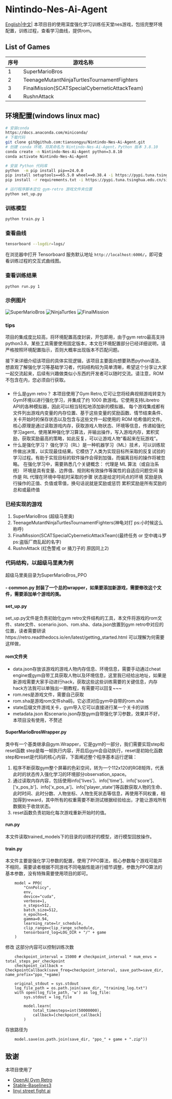 # Nintindo-Nes-Ai-Agent
[English](https://github.com/tiansongyu/Nintindo-Nes-Ai-Agent/blob/main/README_en.md)|[中文](https://github.com/tiansongyu/Nintindo-Nes-Ai-Agent/blob/main/README.md)|
本项目目的使用深度强化学习训练任天堂nes游戏，包括完整环境配置，训练过程，查看学习曲线，提供rom。

## List of Games

| 序号 | 游戏名称 |
| --- | --- |
| 1 | SuperMarioBros |
| 2 | TeenageMutantNinjaTurtlesTournamentFighters |
| 3 | FinalMission(SCATSpecialCyberneticAttackTeam) |
| 4 | RushnAttack |

## 环境配置(windows linux mac)

```bash
# 安装conda
https://docs.anaconda.com/miniconda/
# 下载代码
git clone git@github.com:tiansongyu/Nintindo-Nes-Ai-Agent.git
# 创建 conda 环境，将其命名为 Nintindo-Nes-Ai-Agent，Python 版本 3.8.10
conda create -n Nintindo-Nes-Ai-Agent python=3.8.10
conda activate Nintindo-Nes-Ai-Agent

# 安装 Python 代码库
python  -m pip install pip==24.0.0
pip install setuptools==65.5.0 wheel==0.38.4 -i https://pypi.tuna.tsinghua.edu.cn/simple
pip install -r requirements.txt -i https://pypi.tuna.tsinghua.edu.cn/simple

# 运行程序脚本定位 gym-retro 游戏文件夹位置
python set_up.py
```
### 训练模型

```bash
python train.py 1 
```

### 查看曲线
```bash
tensorboard --logdir=logs/
```
在浏览器中打开 Tensorboard 服务默认地址 `http://localhost:6006/`，即可查看训练过程的交互式曲线图。

### 查看训练结果

```bash
python run.py 1 
```

### 示例图片

![SuperMarioBros](https://github.com/tiansongyu/Nintindo-Nes-Ai-Agent/raw/main/img/supermaiobros_nes.gif)
![NinjaTurtles](https://github.com/tiansongyu/Nintindo-Nes-Ai-Agent/raw/main/img/nijia_turtles_nes.gif)
![FinalMission](https://github.com/tiansongyu/Nintindo-Nes-Ai-Agent/raw/main/img/final_mission_nes.gif)


### tips
项目的集成度比较高，将环境配置高度封装，开包即用，由于gym retro最高支持python3.8，某些工具需要使用固定版本，本文在环境配置部分已经详细说明，请严格按照环境配置指示，否则大概率出现版本不匹配问题。

接下来详细介绍该项目的具体实现逻辑，该项目主要面向想要熟悉python语法、想直观了解强化学习等基础学习者，代码结构较为简单清晰，希望这个分享让大家一起交流起来，后续有兴趣做类似小东西的开发者可以随时交流。请注意，ROM 不包含在内，您必须自行获取。
### 
- 什么是gym retro？
本项目使用了Gym Retro,它可让您将经典视频游戏转变为Gym环境以进行强化学习，并集成了约 1000 款游戏。它使用支持Libretro API的各种模拟器，因此可以相当轻松地添加新的模拟器。
每个游戏集成都有文件列出游戏内变量的内存位置、基于这些变量的奖励函数、情节结束条件、关卡开始时的保存状态以及包含与这些文件一起使用的 ROM 哈希值的文件。
核心原理是通过读取游戏内存，获取游戏人物状态、环境等信息，传递給强化学习agent，使用某种强化学习算法，并输出操作，写入游戏内存，累积奖励，获取奖励最高的策略，如此反复，可以让游戏人物“看起来在玩游戏”。
- 什么是强化学习？
强化学习（RL）是一种机器学习（ML）技术，可以训练软件做出决策，以实现最佳结果。它模仿了人类为实现目标所采取的反复试验的学习过程。有助于实现目标的软件操作会得到加强，而偏离目标的操作将被忽略。 
在强化学习中，需要熟悉几个关键概念：
代理是 ML 算法（或自治系统）
环境是具有变量、边界值、规则和有效操作等属性的自适应问题空间
操作是 RL 代理在环境中导航时采取的步骤
状态是给定时间点的环境
奖励是执行操作的正值、负值或零值，换句话说就是奖励或惩罚
累积奖励是所有奖励的总和或最终值

### 已经实现的游戏
1. SuperMarioBros  (超级马里奥)
2. TeenageMutantNinjaTurtlesTournamentFighters(神龟对打 ps:小时候这么称呼)
3. FinalMission(SCATSpecialCyberneticAttackTeam)(最终任务 or 空中魂斗罗ps:盗版厂商乱起的名字)
4. RushnAttack (红色警戒 or 捅刀子的 原因同上2)

### 代码结构，以超级马里奥为例
超级马里奥目录为SuperMarioBros_PPO
#### - common.py 封装了一个总的wrapper，如果要添加新游戏，需要修改这个文件，需要添加单个游戏的类。
#### set_up.py
set_up.py文件是负责初始化gym retro文件结构的工具，本文件将游戏的rom文件、state文件、scenario.json、rom.sha、data.json放置到gym retro中对应的位置，读者需要研读https://retro.readthedocs.io/en/latest/getting_started.html 可以理解为何需要这样做，
#### rom文件夹
- data.json存放该游戏的游戏人物内存信息、环境信息，需要手动通过cheat engine或gym自带工具获取人物以及环境信息，这里我已经给出地址，如果是新游戏需要大家手动进行hack，获取这些这些训练需要的关键信息，内存hack方法我可以单独出一期教程，有需要可以回复~~~
- rom.nes是游戏文件，需要自己获取
- rom.sha是游戏rom文件sha码，它必须对应gym中自带的rom.sha
- state后缀文件游戏关卡，gym导入它可以直接进行某一个关卡的训练
- metadata.json 和scenario.json存放gym自带强化学习参数，效果并不好，本项目没有使用，不赘述
#### SuperMarioBrosWrapper.py 
 类中有一个基类继承自gym.Wrapper，它是gym的一部分，我们需要实现step和reset函数
step是每一帧执行内容，开启后gym会自动执行，reset是初始化函数
step和reset是代码的核心内容，下面阐述整个程序基本运行逻辑：
1. 程序不断获取gym整个屏幕的色彩空间，转为一个112x120的RGB矩阵，代表此时的状态传入强化学习的环境部分observation_space。
2. 通过读取内存内容，包括使用info['lives']、info['time']、info['score']、['x_pos_b']、info['x_pos_a']、info['player_state']等函数获取人物的生命、此时时间、此时分数、人物坐标、人物生死状态等信息，再使用不同权重，相加得到reward，其中所有的权重需要不断测试根据经验给出，才能让游戏所有数据处于收敛状态。
3. reset函数负责初始化每次游戏重新开始时的值。
#### run.py
本文件读取trained_models下的目录的训练好的模型，进行模型回放操作。
#### train.py
本文件主要是强化学习参数的配置，使用了PPO算法，核心参数每个游戏可能并不相同，需要读者根据不同游戏不同电脑性能进行细节调整，参数为PPO算法的基本参数，没有特殊需要使用项目的即可。
```
    model = PPO(
        "CnnPolicy", 
        env,
        device="cuda", 
        verbose=1,
        n_steps=512,
        batch_size=512,
        n_epochs=4,
        gamma=0.94,
        learning_rate=lr_schedule,
        clip_range=clip_range_schedule,
        tensorboard_log=LOG_DIR + "/" + game
    )
```
修改 这部分内容可以控制训练次数
```
    checkpoint_interval = 15000 # checkpoint_interval * num_envs = total_steps_per_checkpoint
    checkpoint_callback = CheckpointCallback(save_freq=checkpoint_interval, save_path=save_dir, name_prefix="ppo_"+game)

    original_stdout = sys.stdout
    log_file_path = os.path.join(save_dir, "training_log.txt")
    with open(log_file_path, 'w') as log_file:
        sys.stdout = log_file
    
        model.learn(
            total_timesteps=int(50000000),
            callback=[checkpoint_callback]
        )
```
存放路径为
```
    model.save(os.path.join(save_dir, "ppo_" + game + ".zip"))
```
## 致谢

本项目使用了 
- [OpenAI Gym Retro](https://retro.readthedocs.io/en/latest/getting_started.html)
- [Stable-Baselines3](https://stable-baselines3.readthedocs.io/en/master/) 
- [linyi street fight ai](https://github.com/linyiLYi/street-fighter-ai)
